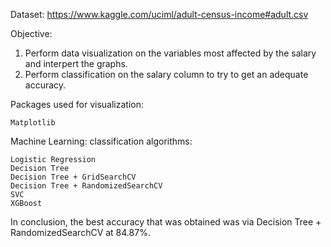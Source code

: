 Dataset: https://www.kaggle.com/uciml/adult-census-income#adult.csv

Objective: 

1) Perform data visualization on the variables most affected by the salary and interpert the graphs.
2) Perform classification on the salary column to try to get an adequate accuracy.

Packages used for visualization:

    Matplotlib
    
Machine Learning: classification algorithms:

    Logistic Regression
    Decision Tree
    Decision Tree + GridSearchCV
    Decision Tree + RandomizedSearchCV
    SVC
    XGBoost
    
In conclusion, the best accuracy that was obtained was via Decision Tree + RandomizedSearchCV at 84.87%.
